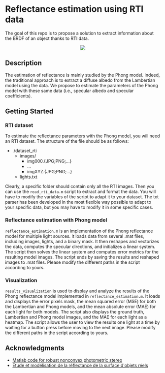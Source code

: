 # Reflectance estimation using RTI data
The goal of this repo is to propose a solution to extract information about the BRDF of an object thanks to RTI data.

<p align="center">
  <img src="res/rti.gif" />
</p>

## Description

The estimation of reflectance is mainly studied by the Phong model. Indeed, the traditional approach is to extract a diffuse albedo from the Lambertian model using the data. We propose to estimate the parameters of the Phong model with these same data (i.e., specular albedo and specular coefficients).

## Getting Started

### RTI dataset
To estimate the reflectance parameters with the Phong model, you will need an RTI dataset. The structure of the file should be as follows:
 - ./dataset_rti
	 - images/
		 - img000.{JPG;PNG;...}
		 - ...
		 - imgXYZ.{JPG;PNG;...}
	 - lights.txt

Clearly, a specific folder should contain only all the RTI images. Then you can use the `read_rti_data.m` script to extract and format the data. You will have to modify the variables of the script to adapt it to your dataset. The txt parser has been developed in the most flexible way possible to adapt to your specific data, but you may have to modify it in some specific cases.

### Reflectance estimation with Phong model
`reflectance_estimation.m` is an implementation of the Phong reflectance model for multiple light sources. It loads data from several .mat files, including images, lights, and a binary mask. It then reshapes and vectorizes the data, computes the specular directions, and initializes a linear system. The script then solves the linear system and computes error metrics for the resulting model images. The script ends by saving the results and reshaped images to .mat files. Please modify the different paths in the script according to yours.

### Visualization
`results_visualization` is used to display and analyze the results of the Phong reflectance model implemented in `reflectance_estimation.m`. It loads and displays the error pixels mask, the mean squared error (MSE) for both the Lambertian and Phong models, and the mean absolute error (MAE) for each light for both models. The script also displays the ground truth, Lambertian and Phong model images, and the MAE for each light as a heatmap. The script allows the user to view the results one light at a time by waiting for a button press before moving to the next image. Please modify the different paths in the script according to yours.

## Acknowledgments
 - [Matlab code for robust nonconvex photometric stereo](https://github.com/yqueau/robust_ps)
 - [Étude et modélisation de la réflectance de la surface d'objets réels
](https://domurado.pagesperso-orange.fr/Memoire/)



